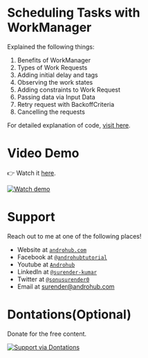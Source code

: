 # Scheduling Tasks with WorkManager
Explained the following things:
1. Benefits of WorkManager
2. Types of Work Requests
3. Adding initial delay and tags
4. Observing the work states
5. Adding constraints to Work Request
6. Passing data via Input Data
7. Retry request with BackoffCriteria
8. Cancelling the requests

For detailed explanation of code, [visit here](https://www.androhub.com/scheduling-tasks-with-workmanager/).

# Video Demo
👉 Watch it <a href="[https://youtu.be/Y59P_6r1Njw](https://youtu.be/Y59P_6r1Njw)">here</a>.
<br>

[![Watch demo](http://i3.ytimg.com/vi/Y59P_6r1Njw/hqdefault.jpg)](https://youtu.be/Y59P_6r1Njw)
<br>

# Support
Reach out to me at one of the following places!

- Website at <a href="http://www.androhub.com/" target="_blank">`androhub.com`</a>
- Facebook at <a href="https://www.facebook.com/androhubtutorial/" target="_blank">`@androhubtutorial`</a>
- Youtube at <a href="https://www.youtube.com/channel/UCHJh3E9mtRzbM3WVVl9glJg" target="_blank">`Androhub`</a>
- LinkedIn at <a href="https://www.linkedin.com/in/surender-kumar-681472a8?originalSubdomain=in" target="_blank">`@surender-kumar`</a>
- Twitter at <a href="https://twitter.com/sonusurender0/" target="_blank">`@sonusurender0`</a>
- Email at surender@androhub.com

# Dontations(Optional)
Donate for the free content.
<br>

[![Support via Dontations](https://www.paypalobjects.com/en_GB/i/btn/btn_donateCC_LG.gif)](https://www.paypal.com/cgi-bin/webscr?cmd=_donations&business=sonu.surendra0%40gmail.com&currency_code=USD&source=url)
